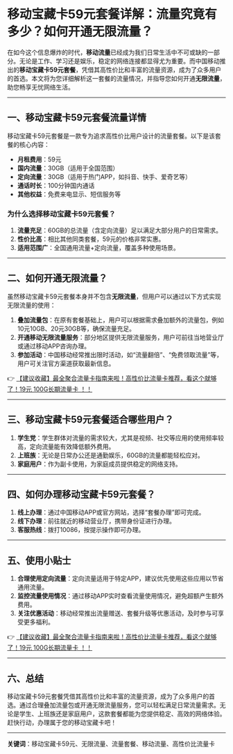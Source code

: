 # 移动宝藏卡59元套餐详解：流量究竟有多少？如何开通无限流量？

在如今这个信息爆炸的时代，**移动流量**已经成为我们日常生活中不可或缺的一部分。无论是工作、学习还是娱乐，稳定的网络连接都显得尤为重要。而中国移动推出的**移动宝藏卡59元套餐**，凭借其高性价比和丰富的流量资源，成为了众多用户的首选。本文将为您详细解析这一套餐的流量情况，并指导您如何开通**无限流量**，助您畅享无忧网络生活。

---

## 一、移动宝藏卡59元套餐流量详情

移动宝藏卡59元套餐是一款专为追求高性价比用户设计的流量套餐。以下是该套餐的核心内容：

- **月租费用**：59元  
- **国内流量**：30GB（适用于全国范围）  
- **定向流量**：30GB（适用于热门APP，如抖音、快手、爱奇艺等）  
- **通话时长**：100分钟国内通话  
- **其他权益**：免费来电显示、短信服务等  

### 为什么选择移动宝藏卡59元套餐？
1. **流量充足**：60GB的总流量（含定向流量）足以满足大部分用户的日常需求。  
2. **性价比高**：相比其他同类套餐，59元的价格非常实惠。  
3. **适用范围广**：全国通用流量+定向流量，覆盖多种使用场景。  

---

## 二、如何开通无限流量？

虽然移动宝藏卡59元套餐本身并不包含**无限流量**，但用户可以通过以下方式实现无限流量的使用：

1. **叠加流量包**：在原有套餐基础上，用户可以根据需求叠加额外的流量包，例如10元10GB、20元30GB等，确保流量充足。  
2. **开通移动无限流量服务**：部分地区提供无限流量服务，用户可前往当地营业厅或通过移动APP咨询办理。  
3. **参加活动**：中国移动经常推出限时活动，如“流量翻倍”、“免费领取流量”等，用户可关注官方渠道获取最新信息。  

👉 [【建议收藏】最全聚合流量卡指南来啦！高性价比流量卡推荐，看这个就够了！19元 100G长期流量卡 ！！](https://bit.ly/Liuliangka)

---

## 三、移动宝藏卡59元套餐适合哪些用户？

1. **学生党**：学生群体对流量的需求较大，尤其是视频、社交等应用的使用频率较高，定向流量能有效降低额外费用。  
2. **上班族**：无论是日常办公还是通勤娱乐，60GB的流量都能轻松应对。  
3. **家庭用户**：作为副卡使用，为家庭成员提供稳定的网络支持。  

---

## 四、如何办理移动宝藏卡59元套餐？

1. **线上办理**：通过中国移动APP或官方网站，选择“套餐办理”即可完成。  
2. **线下办理**：前往就近的移动营业厅，携带身份证进行办理。  
3. **客服热线**：拨打10086，按提示操作即可办理。  

---

## 五、使用小贴士

1. **合理使用定向流量**：定向流量适用于特定APP，建议优先使用这些应用以节省通用流量。  
2. **监控流量使用情况**：通过移动APP实时查看流量使用情况，避免超额产生额外费用。  
3. **关注优惠活动**：移动经常推出流量赠送、套餐升级等优惠活动，及时参与可享受更多福利。  

👉 [【建议收藏】最全聚合流量卡指南来啦！高性价比流量卡推荐，看这个就够了！19元 100G长期流量卡 ！！](https://bit.ly/Liuliangka)

---

## 六、总结

移动宝藏卡59元套餐凭借其高性价比和丰富的流量资源，成为了众多用户的首选。通过合理叠加流量包或开通无限流量服务，您可以轻松满足日常流量需求。无论是学生、上班族还是家庭用户，这款套餐都能为您提供稳定、高效的网络体验。赶快行动，办理属于您的移动宝藏卡吧！  

---

**关键词**：移动宝藏卡59元、无限流量、流量套餐、移动流量、高性价比流量卡